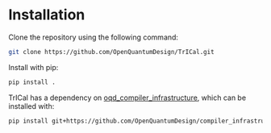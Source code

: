 # Installation

Clone the repository using the following command:

```sh
git clone https://github.com/OpenQuantumDesign/TrICal.git
```

Install with pip:

```sh
pip install .
```

TrICal has a dependency on [oqd_compiler_infrastructure](https://github.com/OpenQuantumDesign/compiler_infrastructure), which can be installed with:

```sh
pip install git+https://github.com/OpenQuantumDesign/compiler_infrastructure.git
```
